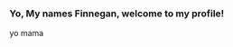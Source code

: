  ### Yo, My names Finnegan, welcome to my profile!

<!--
**Flimbonian/Flimbonian** is a ✨ _special_ ✨ repository because its `README.md` (this file) appears on your GitHub profile.

![7f0d143219f3314629ee4ca80a73048d](https://github.com/Flimbonian/Flimbonian/assets/92559457/1b908223-12db-4bce-82aa-3998c764f6a9)



- 🔭 I’m currently working on: learning!!
- 🌱 I’m currently learning: hopefully python, cybersecurity stuffs, coding in gen, and gamemaking.
- 👯 I’m looking to collaborate on: nothing rn! just learning
- 🤔 I’m looking for help with: everything :( am new to this
- 💬 Ask me about: painting, books, stupid shows/anime, the gym, college, friends!
- 📫 How to reach me: discord at finnegain
- 😄 Pronouns: he/him
- ⚡ Fun fact: Im an art minor, and I specialize in painting. (I'm a freak for painting)
--> yo mama
